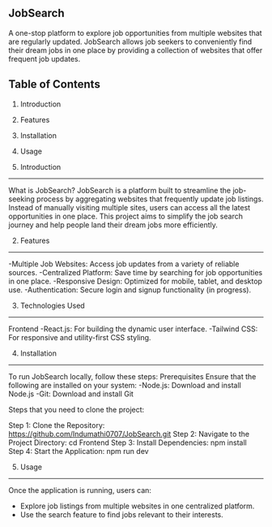JobSearch
---------
A one-stop platform to explore job opportunities from multiple websites that are regularly updated. JobSearch allows job seekers to conveniently find their dream jobs in one place by providing a collection of websites that offer frequent job updates.

Table of Contents
-----------------
1. Introduction
2. Features
3. Installation
4. Usage

1. Introduction
---------------
What is JobSearch?
JobSearch is a platform built to streamline the job-seeking process by aggregating websites that frequently update job listings. Instead of manually visiting multiple sites, users can access all the latest opportunities in one place. This project aims to simplify the job search journey and help people land their dream jobs more efficiently.

2. Features
-----------
-Multiple Job Websites: Access job updates from a variety of reliable sources.
-Centralized Platform: Save time by searching for job opportunities in one place.
-Responsive Design: Optimized for mobile, tablet, and desktop use.
-Authentication: Secure login and signup functionality (in progress).

3. Technologies Used
--------------------
Frontend
-React.js: For building the dynamic user interface.
-Tailwind CSS: For responsive and utility-first CSS styling.

4. Installation
---------------
To run JobSearch locally, follow these steps:
Prerequisites
Ensure that the following are installed on your system:
-Node.js: Download and install Node.js
-Git: Download and install Git

Steps that you need to clone the project:

Step 1: Clone the Repository: https://github.com/Indumathi0707/JobSearch.git
Step 2: Navigate to the Project Directory: cd Frontend
Step 3: Install Dependencies: npm install
Step 4: Start the Application: npm run dev

5. Usage
--------
Once the application is running, users can:
- Explore job listings from multiple websites in one centralized platform.
- Use the search feature to find jobs relevant to their interests.



